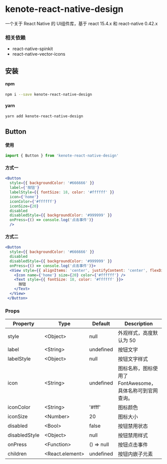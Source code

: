# kenote-react-native-design

一个关于 React Native 的 UI组件库，基于 react 15.4.x 和 react-native 0.42.x

### 相关依赖

- react-native-spinkit
- react-native-vector-icons

## 安装

#### npm

```bash
npm i --save kenote-react-native-design
```

#### yarn

```bash
yarn add kenote-react-native-design
```

## Button

#### 使用

```jsx
import { Button } from 'kenote-react-native-design'
```

#### 方式一

```jsx
<Button
  style={{ backgroundColor: '#666666' }}
  label={'按钮'}
  labelStyle={{ fontSize: 18, color: '#ffffff' }}
  icon={'home'}
  iconColor={'#ffffff'}
  iconSize={20}
  disabled
  disabledStyle={{ backgroundColor: '#999999' }}
  onPress={() => console.log('点击事件')}
  />
```

#### 方式二

```jsx
<Button
  style={{ backgroundColor: '#666666' }}
  disabled
  disabledStyle={{ backgroundColor: '#999999' }}
  onPress={() => console.log('点击事件')}>
  <View style={{ alignItems: 'center', justifyContent: 'center', flexDirection: 'row' }}>
    <Icon name={'home'} size={20} color={'#ffffff'} />
    <Text style={{ fontSize: 18, color: '#ffffff' }}>
      按钮
    </Text>
  </View>
 </Button>
```


### Props

| Property | Type | Default | Description |
|----------|------|---------|-------------|
| style         | \<Object\>        | null       | 外观样式，高度默认为 50 |
| label         | \<String\>        | undefined  | 按钮文字 |
| labelStyle    | \<Object\>        | null       | 按钮文字样式 |
| icon          | \<String\>        | undefined  | 图标名称，图标使用了 FontAwesome，具体名称可到官网查询。   |
| iconColor     | \<String\>        | '#fff'     | 图标颜色 |
| iconSize      | \<Number\>        | 20         | 图标大小 |
| disabled      | \<Bool\>          | false      | 按钮禁用状态 |
| disabledStyle | \<Object\>        | null       | 按钮禁用样式 |
| onPress       | \<Function\>      | () => null | 按钮点击事件 |
| children      | \<React.element\> | undefined  | 按钮内嵌子元素 |
